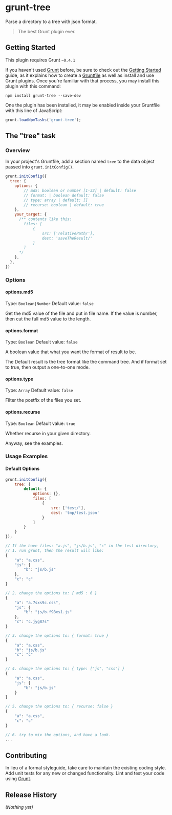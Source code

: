 # grunt-tree
Parse a directory to a tree with json format.

> The best Grunt plugin ever.

## Getting Started
This plugin requires Grunt `~0.4.1`

If you haven't used [Grunt](http://gruntjs.com/) before, be sure to check out the [Getting Started](http://gruntjs.com/getting-started) guide, as it explains how to create a [Gruntfile](http://gruntjs.com/sample-gruntfile) as well as install and use Grunt plugins. Once you're familiar with that process, you may install this plugin with this command:

```shell
npm install grunt-tree --save-dev
```

One the plugin has been installed, it may be enabled inside your Gruntfile with this line of JavaScript:

```js
grunt.loadNpmTasks('grunt-tree');
```

## The "tree" task

### Overview
In your project's Gruntfile, add a section named `tree` to the data object passed into `grunt.initConfig()`.

```js
grunt.initConfig({
  tree: {
    options: {
        // md5: boolean or number [1-32] | default: false
        // format: | boolean default: false
        // type: array | default: []
        // recurse: boolean | default: true
    },
    your_target: {
      /** contents like this:
        files: [
            {
                src: ['relativePath/'],
                dest: 'saveTheResult/'
            }
        ]
      */
    },
  },
})
```

### Options

#### options.md5
Type: `Boolean|Number`
Default value: `false`

Get the md5 value of the file and put in file name. If the value is number, then cut the full md5 value to the length.

#### options.format
Type: `Boolean`
Default value: `false`

A boolean value that what you want the format of result to be.

The Default result is the tree format like the command tree. And if format set to true, then output a one-to-one mode.

#### options.type
Type: `Array`
Default value: `false`

Filter the postfix of the files you set.

#### options.recurse
Type: `Boolean`
Default value: `true`

Whether recurse in your given directory.

Anyway, see the examples.

### Usage Examples

#### Default Options

```js
grunt.initConfig({
    tree: {
        default: {
            options: {},
            files: [
                {
                    src: ['test/'],
                    dest: 'tmp/test.json'
                }
            ]
        }
    }
});

// If the have files: "a.js", "js/b.js", "c" in the test directory,
// 1. run grunt, then the result will like:
{
    "a": "a.css",
    "js": {
        "b": "js/b.js"
    },
    "c": "c"
}

// 2. change the options to: { md5 : 6 }
{
    "a": "a.7sxs9c.css",
    "js": {
        "b": "js/b.f98xs1.js"
    },
    "c": "c.jyg87s"
}

// 3. change the options to: { format: true }
{
    "a": "a.css",
    "b": "js/b.js"
    "c": "c"
}

// 4. change the options to: { type: ["js", "css"] }
{
    "a": "a.css",
    "js": {
        "b": "js/b.js"
    }
}

// 5. change the options to: { recurse: false }
{
    "a": "a.css",
    "c": "c"
}

// 6. try to mix the options, and have a look.
...

```

## Contributing
In lieu of a formal styleguide, take care to maintain the existing coding style. Add unit tests for any new or changed functionality. Lint and test your code using [Grunt](http://gruntjs.com/).

## Release History
_(Nothing yet)_
